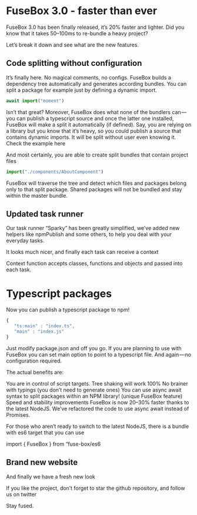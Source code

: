 # FuseBox 3.0 - faster than ever
FuseBox 3.0 has been finally released, it’s 20% faster and lighter. Did you know that it takes 50–100ms to re-bundle a heavy project?

Let’s break it down and see what are the new features.

## Code splitting without configuration
It’s finally here. No magical comments, no configs. FuseBox builds a dependency tree automatically and generates according bundles. You can split a package for example just by defining a dynamic import.

```js
await import("moment")
```

Isn’t that great? Moreover, FuseBox does what none of the bundlers can — you can publish a typescript source and once the latter one installed, FuseBox will make a split it automatically (if defined). Say, you are relying on a library but you know that it’s heavy, so you could publish a source that contains dynamic imports. It will be split without user even knowing it. Check the example here


And most certainly, you are able to create split bundles that contain project files

```js
import("./components/AboutComponent")
```

FuseBox will traverse the tree and detect which files and packages belong only to that split package. Shared packages will not be bundled and stay within the master bundle.

## Updated task runner
Our task runner “Sparky” has been greatly simplified, we’ve added new helpers like npmPublish and some others, to help you deal with your everyday tasks.

It looks much nicer, and finally each task can receive a context


Context function accepts classes, functions and objects and passed into each task.

# Typescript packages
Now you can publish a typescript package to npm!

```js
{
   "ts:main" : "index.ts",
   "main" : "index.js"
}
```
Just modify package.json and off you go. If you are planning to use with FuseBox you can set main option to point to a typescript file. And again — no configuration required.

The actual benefits are:

You are in control of script targets.
Tree shaking will work 100%
No brainer with typings (you don’t need to generate ones)
You can use async await syntax to split packages within an NPM library! (unique FuseBox feature)
Speed and stability improvements
FuseBox is now 20–30% faster thanks to the latest NodeJS. We’ve refactored the code to use async await instead of Promises.

For those who aren’t ready to switch to the latest NodeJS, there is a bundle with es6 target that you can use

import { FuseBox } from “fuse-box/es6

## Brand new website
And finally we have a fresh new look


If you like the project, don’t forget to star the github repository, and follow us on twitter

Stay fused.